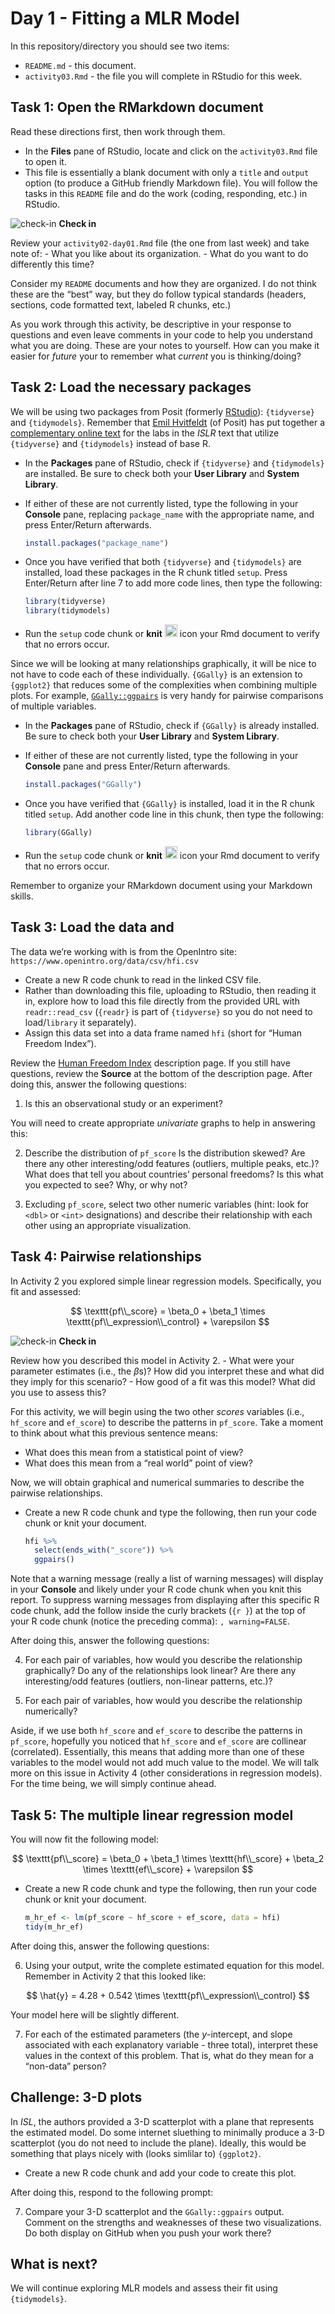 Day 1 - Fitting a MLR Model
================

In this repository/directory you should see two items:

- `README.md` - this document.
- `activity03.Rmd` - the file you will complete in RStudio for this
  week.

## Task 1: Open the RMarkdown document

Read these directions first, then work through them.

- In the **Files** pane of RStudio, locate and click on the
  `activity03.Rmd` file to open it.
- This file is essentially a blank document with only a `title` and
  `output` option (to produce a GitHub friendly Markdown file). You will
  follow the tasks in this `README` file and do the work (coding,
  responding, etc.) in RStudio.

![check-in](../README-img/noun-magnifying-glass.png) **Check in**

Review your `activity02-day01.Rmd` file (the one from last week) and
take note of: - What you like about its organization. - What do you want
to do differently this time?

Consider my `README` documents and how they are organized. I do not
think these are the “best” way, but they do follow typical standards
(headers, sections, code formatted text, labeled R chunks, etc.)

As you work through this activity, be descriptive in your response to
questions and even leave comments in your code to help you understand
what you are doing. These are your notes to yourself. How can you make
it easier for *future* your to remember what *current* you is
thinking/doing?

## Task 2: Load the necessary packages

We will be using two packages from Posit (formerly
[RStudio](https://posit.co/)): `{tidyverse}` and `{tidymodels}`.
Remember that [Emil Hvitfeldt](https://www.emilhvitfeldt.com/) (of
Posit) has put together a [complementary online
text](https://emilhvitfeldt.github.io/ISLR-tidymodels-labs/index.html)
for the labs in the *ISLR* text that utilize `{tidyverse}` and
`{tidymodels}` instead of base R.

- In the **Packages** pane of RStudio, check if `{tidyverse}` and
  `{tidymodels}` are installed. Be sure to check both your **User
  Library** and **System Library**.

- If either of these are not currently listed, type the following in
  your **Console** pane, replacing `package_name` with the appropriate
  name, and press Enter/Return afterwards.

  ``` r
  install.packages("package_name")
  ```

- Once you have verified that both `{tidyverse}` and `{tidymodels}` are
  installed, load these packages in the R chunk titled `setup`. Press
  Enter/Return after line 7 to add more code lines, then type the
  following:

  ``` r
  library(tidyverse)
  library(tidymodels)
  ```

- Run the `setup` code chunk or **knit**
  <img src="../README-img/knit-icon.png" alt="knit" width = "20"/> icon
  your Rmd document to verify that no errors occur.

Since we will be looking at many relationships graphically, it will be
nice to not have to code each of these individually. `{GGally}` is an
extension to `{ggplot2}` that reduces some of the complexities when
combining multiple plots. For example,
[`GGally::ggpairs`](http://ggobi.github.io/ggally/articles/ggpairs.html)
is very handy for pairwise comparisons of multiple variables.

- In the **Packages** pane of RStudio, check if `{GGally}` is already
  installed. Be sure to check both your **User Library** and **System
  Library**.

- If either of these are not currently listed, type the following in
  your **Console** pane and press Enter/Return afterwards.

  ``` r
  install.packages("GGally")
  ```

- Once you have verified that `{GGally}` is installed, load it in the R
  chunk titled `setup`. Add another code line in this chunk, then type
  the following:

  ``` r
  library(GGally)
  ```

- Run the `setup` code chunk or **knit**
  <img src="../README-img/knit-icon.png" alt="knit" width = "20"/> icon
  your Rmd document to verify that no errors occur.

Remember to organize your RMarkdown document using your Markdown skills.

## Task 3: Load the data and

The data we’re working with is from the OpenIntro site:
`https://www.openintro.org/data/csv/hfi.csv`

- Create a new R code chunk to read in the linked CSV file.
- Rather than downloading this file, uploading to RStudio, then reading
  it in, explore how to load this file directly from the provided URL
  with `readr::read_csv` (`{readr}` is part of `{tidyverse}` so you do
  not need to load/`library` it separately).
- Assign this data set into a data frame named `hfi` (short for “Human
  Freedom Index”).

Review the [Human Freedom
Index](https://www.openintro.org/data/index.php?data=hfi) description
page. If you still have questions, review the **Source** at the bottom
of the description page. After doing this, answer the following
questions:

1.  Is this an observational study or an experiment?

You will need to create appropriate *univariate* graphs to help in
answering this:

2.  Describe the distribution of `pf_score` Is the distribution skewed?
    Are there any other interesting/odd features (outliers, multiple
    peaks, etc.)? What does that tell you about countries’ personal
    freedoms? Is this what you expected to see? Why, or why not?

3.  Excluding `pf_score`, select two other numeric variables (hint: look
    for `<dbl>` or `<int>` designations) and describe their relationship
    with each other using an appropriate visualization.

## Task 4: Pairwise relationships

In Activity 2 you explored simple linear regression models.
Specifically, you fit and assessed:

$$
\texttt{pf\\_score} = \beta_0 + \beta_1 \times \texttt{pf\\_expression\\_control} + \varepsilon
$$

![check-in](../README-img/noun-magnifying-glass.png) **Check in**

Review how you described this model in Activity 2. - What were your
parameter estimates (i.e., the $\beta$s)? How did you interpret these
and what did they imply for this scenario? - How good of a fit was this
model? What did you use to assess this?

For this activity, we will begin using the two other *scores* variables
(i.e., `hf_score` and `ef_score`) to describe the patterns in
`pf_score`. Take a moment to think about what this previous sentence
means:

- What does this mean from a statistical point of view?
- What does this mean from a “real world” point of view?

Now, we will obtain graphical and numerical summaries to describe the
pairwise relationships.

- Create a new R code chunk and type the following, then run your code
  chunk or knit your document.

  ``` r
  hfi %>% 
    select(ends_with("_score")) %>% 
    ggpairs()
  ```

Note that a warning message (really a list of warning messages) will
display in your **Console** and likely under your R code chunk when you
knit this report. To suppress warning messages from displaying after
this specific R code chunk, add the follow inside the curly brackets
(`{r }`) at the top of your R code chunk (notice the preceding comma):
`, warning=FALSE`.

After doing this, answer the following questions:

4.  For each pair of variables, how would you describe the relationship
    graphically? Do any of the relationships look linear? Are there any
    interesting/odd features (outliers, non-linear patterns, etc.)?

5.  For each pair of variables, how would you describe the relationship
    numerically?

Aside, if we use both `hf_score` and `ef_score` to describe the patterns
in `pf_score`, hopefully you noticed that `hf_score` and `ef_score` are
collinear (correlated). Essentially, this means that adding more than
one of these variables to the model would not add much value to the
model. We will talk more on this issue in Activity 4 (other
considerations in regression models). For the time being, we will simply
continue ahead.

## Task 5: The multiple linear regression model

You will now fit the following model:

$$
\texttt{pf\\_score} = \beta_0 + \beta_1 \times \texttt{hf\\_score} + \beta_2 \times \texttt{ef\\_score} + \varepsilon
$$

- Create a new R code chunk and type the following, then run your code
  chunk or knit your document.

  ``` r
  m_hr_ef <- lm(pf_score ~ hf_score + ef_score, data = hfi)
  tidy(m_hr_ef)
  ```

After doing this, answer the following questions:

6.  Using your output, write the complete estimated equation for this
    model. Remember in Activity 2 that this looked like:

$$
\hat{y} = 4.28 + 0.542 \times \texttt{pf\\_expression\\_control}
$$

Your model here will be slightly different.

7.  For each of the estimated parameters (the *y*-intercept, and slope
    associated with each explanatory variable - three total), interpret
    these values in the context of this problem. That is, what do they
    mean for a “non-data” person?

## Challenge: 3-D plots

In *ISL*, the authors provided a 3-D scatterplot with a plane that
represents the estimated model. Do some internet sluething to minimally
produce a 3-D scatterplot (you do not need to include the plane).
Ideally, this would be something that plays nicely with (looks simlilar
to) `{ggplot2}`.

- Create a new R code chunk and add your code to create this plot.

After doing this, respond to the following prompt:

7.  Compare your 3-D scatterplot and the `GGally::ggpairs` output.
    Comment on the strengths and weaknesses of these two visualizations.
    Do both display on GitHub when you push your work there?

## What is next?

We will continue exploring MLR models and assess their fit using
`{tidymodels}`.
